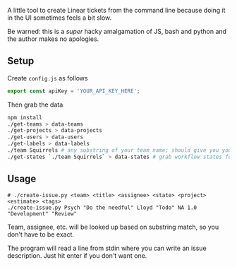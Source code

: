 
A little tool to create Linear tickets from the command line because doing it in the UI sometimes feels a bit slow.

Be warned: this is a *super* hacky amalgamation of JS, bash and python and the author makes no apologies.

## Setup

Create `config.js` as follows

```javascript
export const apiKey = 'YOUR_API_KEY_HERE';
```

Then grab the data

```bash
npm install
./get-teams > data-teams
./get-projects > data-projects
./get-users > data-users
./get-labels > data-labels
./team Squirrels # any substring of your team name; should give you your teamId
./get-states `./team Squirrels` > data-states # grab workflow states for your team
```

## Usage

```
# ./create-issue.py <team> <title> <assignee> <state> <project> <estimate> <tags>
./create-issue.py Psych "Do the needful" Lloyd "Todo" NA 1.0 "Development" "Review"
```

Team, assignee, etc. will be looked up based on substring match, so you don't have to be exact.

The program will read a line from stdin where you can write an issue description. Just hit enter if you don't want one.

